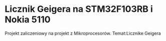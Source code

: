 # Licznik Geigera na STM32F103RB i Nokia 5110

Projekt zaliczeniowy na projekt z Mikroprocesorów.
Temat:Licznike Geigera

